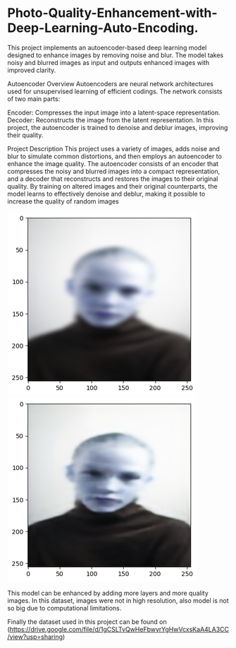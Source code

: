 # Photo-Quality-Enhancement-with-Deep-Learning-Auto-Encoding.
This project implements an autoencoder-based deep learning model designed to enhance images by removing noise and blur. The model takes noisy and blurred images as input and outputs enhanced images with improved clarity.

Autoencoder Overview
Autoencoders are neural network architectures used for unsupervised learning of efficient codings. The network consists of two main parts:

Encoder: Compresses the input image into a latent-space representation.
Decoder: Reconstructs the image from the latent representation.
In this project, the autoencoder is trained to denoise and deblur images, improving their quality.

Project Description
This project uses a variety of images, adds noise and blur to simulate common distortions, and then employs an autoencoder to enhance the image quality. The autoencoder consists of an encoder that compresses the noisy and blurred images into a compact representation, and a decoder that reconstructs and restores the images to their original quality. By training on altered images and their original counterparts, the model learns to effectively denoise and deblur, making it possible to increase the quality of random images

![Original Noisy-Blurred Image](blured_version.png)
![Enhanced Image](enhanced_version.png)


This model can be enhanced by adding more layers and more quality images. In this dataset, images were not in high resolution, also model is not so big due to computational limitations.

Finally the dataset used in this project can be found on (https://drive.google.com/file/d/1gCSLTvQwHeFbwyrYgHwVcxsKaA4LA3CC/view?usp=sharing)
